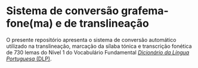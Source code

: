 # Sistema de conversão grafema-fone(ma) e de translineação
O presente repositório apresenta o sistema de conversão automático utilizado na translineação, marcação da sílaba tónica e transcrição fonética de 730 lemas do Nível 1 do Vocabulário Fundamental [_Dicionário da Língua Portuguesa_ (DLP)](https://dicionario.acad-ciencias.pt/).
